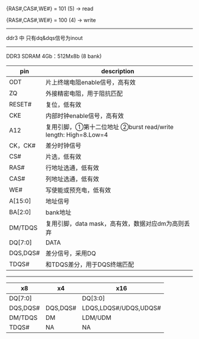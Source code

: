 {RAS#,CAS#,WE#} = 101 (5)  -> read

{RAS#,CAS#,WE#} = 100 (4)  -> write

---

ddr3 中 只有dq&dqs信号为inout

---

DDR3 SDRAM 4Gb：512Mx8b (8 bank)

| pin | description |
| --- | --- |
| ODT | 片上终端电阻enable信号，高有效|
| ZQ | 外接精密电阻，用于阻抗匹配|
| RESET# | 复位，低有效|
| CKE | 内部时钟enable信号，高有效|
| A12 | 复用引脚，①第十二位地址 ②burst read/write length: High=8.Low=4|
| CK，CK# | 差分时钟信号|
| CS# | 片选，低有效|
| RAS# | 行地址选通，低有效|
| CAS# | 列地址选通，低有效|
| WE# | 写使能或预充电，低有效|
| A[15:0] | 地址信号|
| BA[2:0] | bank地址|
| DM/TDQS | 复用引脚，data mask，高有效，数据对应dm为高则丢弃 |
| DQ[7:0] | DATA |
| DQS,DQS# | 差分信号，采用DQ |
| TDQS# | 和TDQS差分，用于DQS终端匹配 |

---

| x8 | x4 | x16 |
| --- | --- | --- |
|DQ[7:0]||DQ[3:0]|DQ[15:0]|
|DQS,DQS#|DQS,DQS#|LDQS,LDQS#/UDQS,UDQS#|
|DM/TDQS|DM|LDM/UDM|
|TDQS#|NA|NA|

